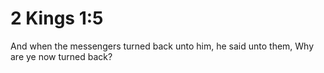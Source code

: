 # 2 Kings 1:5

And when the messengers turned back unto him, he said unto them, Why are ye now turned back?